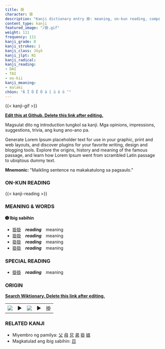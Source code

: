 ```yaml
---
title: 掛
character: 掛
description: "Kanji dictionary entry 掛: meaning, on-kun reading, compounds, origin, related kanji"
content_type: kanji
featured_image: "/掛.gif"
weight: 111
frequency: 111
kanji_grade: 0
kanji_strokes: 1
kanji_class: Jōyō
kanji_jlpt: N1
kanji_radical: 
kanji_reading: 
- DAI
- TAI
- oo-kii
kanji_meaning:
- malaki
chōon: "Ā Ī Ū Ē Ō ā ī ū ē ō ’"
---
```

[//]: # (Don't edit the line below. Kanji animated GIF code is automatically generated.)
{{< kanji-gif >}}

[//]: # (Edit below this line.)

**[Edit this at Github. Delete this link after editing.](https://github.com/tim0g/tim/tree/main/content/kanji/掛/index.md)**

Magsulat dito ng introduction tungkol sa kanji. Mga opinions, impressions, suggestions, trivia, ang kung ano-ano pa.

Generate Lorem Ipsum placeholder text for use in your graphic, print and web layouts, and discover plugins for your favorite writing, design and blogging tools. Explore the origins, history and meaning of the famous passage, and learn how Lorem Ipsum went from scrambled Latin passage to ubiqitous dummy text.
 
**Mnemonic:** "Maikling sentence na makakatulong sa pagsaulo."

### ON-KUN READING

[//]: # (Don't edit the line below. ON-KUN READING code is automatically generated.)
{{< kanji-reading >}}

### MEANING & WORDS

#### ➊ **Ibig sabihin**
  - [掛](../掛)[掛](../掛)　***reading***　meaning
  - [掛](../掛)[掛](../掛)　***reading***　meaning
  - [掛](../掛)[掛](../掛)　***reading***　meaning
  - [掛](../掛)[掛](../掛)　***reading***　meaning

### SPECIAL READING
  - [掛](../掛)[掛](../掛)　***reading***　meaning

### ORIGIN

**[Search Wiktionary. Delete this link after editing.](https://wiktionary.org/wiki/掛)**
<table class="kanji-table"><tr><td>
<img src="60px-掛-bronze.svg.png">
</td><td>▶</td><td>
<img src="60px-掛-oracle.svg.png">
</td><td>▶</td>
<td class="kanji-origin">掛</td>
</tr></table>

### RELATED KANJI
- Miyembro ng pamilya: [父](../父) [母](../母) [兄](../兄) [弟](../弟) [掛](../掛) [娘](../娘)
- Magkatulad ang ibig sabihin: [日](../日)
